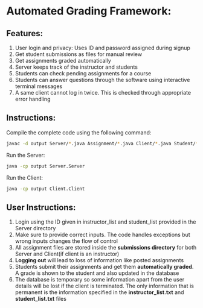 # Automated Grading Framework: 

## Features: 

1. User login and privacy: Uses ID and password assigned during signup
2. Get student submissions as files for manual review
3. Get assignments graded automatically
4. Server keeps track of the instructor and students
5. Students can check pending assignments for a course
6. Students can answer questions through the software using interactive terminal messages
7. A same client cannot log in twice. This is checked through appropriate error handling

## Instructions: 

Compile the complete code using the following command: 
```bash
javac -d output Server/*.java Assignment/*.java Client/*.java Student/*.java Instructor/*.java
```

Run the Server:
```bash
java -cp output Server.Server
```

Run the Client:
```bash
java -cp output Client.Client
```

## User Instructions:

1. Login using the ID given in instructor_list and student_list provided in the Server directory
2. Make sure to provide correct inputs. The code handles exceptions but wrong inputs changes the flow of control
3. All assignment files are stored inside the **submissions directory** for both Server and Client(if client is an instructor)
4. **Logging out** will lead to loss of information like posted assignments
5. Students submit their assignments and get them **automatically graded**. A grade is shown to the student and also updated in the database
6. The database is temporary so some information apart from the user details will be lost if the client is terminated. The only information that is permanent is the information specified in the **instructor_list.txt** and **student_list.txt** files